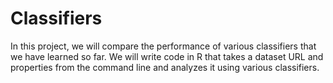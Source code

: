 # Classifiers
In this project, we will compare the performance of various classifiers that we have learned so far. We will write code in R that takes a dataset URL and properties from the command line and analyzes it using various classifiers.
